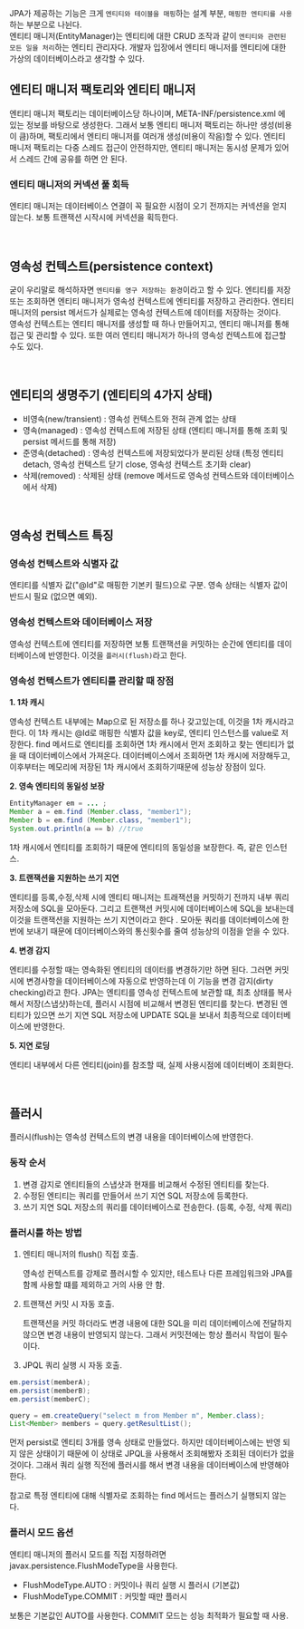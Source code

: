 JPA가 제공하는 기능은 크게 `엔티티와 테이블을 매핑`하는 설계 부분, `매핑한 엔티티를 사용`하는 부분으로 나뉜다.   
엔티티 매니저(EntityManager)는 엔티티에 대한 CRUD 조작과 같이 `엔티티와 관련된 모든 일을 처리`하는 엔티티 관리자다. 
개발자 입장에서 엔티티 매니저를 엔티티에 대한 가상의 데이터베이스라고 생각할 수 있다.

## 엔티티 매니저 팩토리와 엔티티 매니저

엔티티 매니저 팩토리는 데이터베이스당 하나이며, META-INF/persistence.xml 에 있는 정보를 바탕으로 생성한다. 그래서 보통 엔티티 매니저 팩토리는 하나만 생성(비용이 큼)하며,
팩토리에서 엔티티 매니저를 여러개 생성(비용이 작음)할 수 있다.  엔티티 매니저 팩토리는 다중 스레드 접근이 안전하지만, 엔티티 매니저는 동시성 문제가 있어서 스레드 간에 공유를 하면 안 된다.

###  엔티티 매니저의 커넥션 풀 회득

엔티티 매니저는 데이터베이스 연결이 꼭 필요한 시점이 오기 전까지는 커넥션을 얻지 않는다. 보통 트랜잭션 시작시에 커넥션을 획득한다.

<br/>

## 영속성 컨텍스트(persistence context)

굳이 우리말로 해석하자면 `엔티티를 영구 저장하는 환경`이라고 할 수 있다. 엔티티를 저장 또는 조회하면 엔티티 매니저가 영속성 컨텍스트에 엔티티를 저장하고 관리한다.
엔티티 매니저의 persist 메서드가 실제로는 영속성 컨텍스트에 데이터를 저장하는 것이다.   
영속성 컨텍스트는 엔티티 매니저를 생성할 때 하나 만들어지고, 엔티티 매니저를 통해 접근 및 관리할 수 있다. 또한 여러 엔티티 매니저가 하나의 영속성 컨텍스트에 접근할 수도 있다.

<br/>

## 엔티티의 생명주기 (엔티티의 4가지 상태)

* 비영속(new/transient) : 영속성 컨텍스트와 전혀 관계 없는 상태
* 영속(managed) : 영속성 컨텍스트에 저장된 상태 (엔티티 매니저를 통해 조회 및 persist 메서드를 통해 저장)
* 준영속(detached) : 영속성 컨텍스트에 저장되었다가 분리된 상태 (특정 엔티티 detach, 영속성 컨텍스트 닫기 close, 영속성 컨텍스트 초기화 clear)
* 삭제(removed) : 삭제된 상태 (remove 메서드로 영속성 컨텍스트와 데이터베이스에서 삭제)

<br/>

## 영속성 컨텍스트 특징

### 영속성 컨텍스트와 식별자 값

엔티티를 식별자 값("@Id"로 매핑한 기본키 필드)으로 구분. 영속 상태는 식별자 값이 반드시 필요 (없으면 예외).

### 영속성 컨텍스트와 데이터베이스 저장

영속성 컨텍스트에 엔티티를 저장하면 보통 트랜잭션을 커밋하는 순간에 엔티티를 데이터베이스에 반영한다. 이것을 `플러시(flush)`라고 한다.

### 영속성 컨텍스트가 엔티티를 관리할 때 장점

**1. 1차 캐시**

영속성 컨텍스트 내부에는 Map으로 된 저장소를 하나 갖고있는데, 이것을 1차 캐시라고 한다. 이 1차 캐시는 @Id로 매핑한 식별자 값을 key로, 엔티티 인스턴스를 value로 저장한다.
find 메서드로 엔티티를 조회하면 1차 캐시에서 먼저 조회하고 찾는 엔티티가 없을 때 데이터베이스에서 가져온다. 데이터베이스에서 조회하면 1차 캐시에 저장해두고, 이후부터는 메모리에 저장된
1차 캐시에서 조회하기때문에 성능상 장점이 있다.

**2. 영속 엔티티의 동일성 보장**

```java
EntityManager em = ... ;
Member a = em.find (Member.class, "member1");
Member b = em.find (Member.class, "member1");
System.out.println(a == b) //true
```

1차 캐시에서 엔티티를 조회하기 때문에 엔티티의 동일성을 보장한다. 즉, 같은 인스턴스.

**3. 트랜잭션을 지원하는 쓰기 지연**

엔티티를 등록,수정,삭제 시에 엔티티 매니저는 트래잭션을 커밋하기 전까지 내부 쿼리 저장소에 SQL을 모아둔다. 그리고 트랜잭션 커밋시에 데이터베이스에 SQL을 보내는데 이것을 트랜잭션을 지원하는 쓰기 지연이라고 한다 .
모아둔 쿼리를 데이터베이스에 한번에 보내기 때문에 데이터베이스와의 통신횟수를 줄여 성능상의 이점을 얻을 수 있다.

**4. 변경 감지**

엔티티를 수정할 때는 영속화된 엔티티의 데이터를 변경하기만 하면 된다. 그러면 커밋시에 변경사항을 데이터베이스에 자동으로 반영하는데 이 기능을 변경 감지(dirty checking)라고 한다.
JPA는 엔티티를 영속성 컨텍스트에 보관할 떄, 최초 상태를 복사해서 저장(스냅샷)하는데, 플러시 시점에 비교해서 변경된 엔티티를 찾는다. 변경된 엔티티가 있으면 쓰기 지연 SQL 저장소에 UPDATE SQL을 보내서 최종적으로 데이터베이스에 반영한다.

**5. 지연 로딩**

엔티티 내부에서 다른 엔티티(join)를 참조할 때, 실제 사용시점에 데이터베이 조회한다.

<br/>

## 플러시

플러시(flush)는 영속성 컨텍스트의 변경 내용을 데이터베이스에 반영한다.

### 동작 순서

1. 변경 감지로 엔티티들의 스냅샷과 현재를 비교해서 수정된 엔티티를 찾는다.
2. 수정된 엔티티는 쿼리를 만들어서 쓰기 지연 SQL 저장소에 등록한다.
3. 쓰기 지연 SQL 저장소의 쿼리를 데이터베이스로 전송한다. (등록, 수정, 삭제 쿼리)

### 플러시를 하는 방법
  
1. 엔티티 매니저의 flush() 직접 호출.
   
    영속성 컨텍스트를 강제로 플러시할 수 있지만, 테스트나 다른 프레임워크와 JPA를 함께 사용할 떄를 제외하고 거의 사용 안 함.


2. 트랜잭션 커밋 시 자동 호출.
    
    트랜잭션을 커밋 하더라도 변경 내용에 대한 SQL을 미리 데이터베이스에 전달하지 않으면 변경 내용이 반영되지 않는다. 그래서 커밋전에는 항상 플러시 작업이 필수이다.

   
3. JPQL 쿼리 실행 시 자동 호출.

```java
em.persist(memberA);
em.persist(memberB);
em.persist(memberC);

query = em.createQuery("select m from Member m", Member.class);
List<Member> members = query.getResultList();
```

먼저 persist로 엔티티 3개를 영속 상태로 만들었다. 하지만 데이터베이스에는 반영 되지 않은 상태이기 때문에 이 상태로 JPQL을 사용해서 조회해봤자 조회된 데이터가 없을것이다.
그래서 쿼리 실행 직전에 플러시를 해서 변경 내용을 데이터베이스에 반영해야 한다.

참고로 특정 엔티티에 대해 식별자로 조회하는 find 메서드는 플러스기 실행되지 않는다.

### 플러시 모드 옵션

엔티티 매니저의 플러시 모드를 직접 지정하려면 javax.persistence.FlushModeType을 사용한다.

* FlushModeType.AUTO : 커밋이나 쿼리 실행 시 플러시 (기본값)
* FlushModeType.COMMIT : 커밋할 때만 플러시

보통은 기본값인 AUTO를 사용한다. COMMIT 모드는 성능 최적화가 필요할 때 사용.





